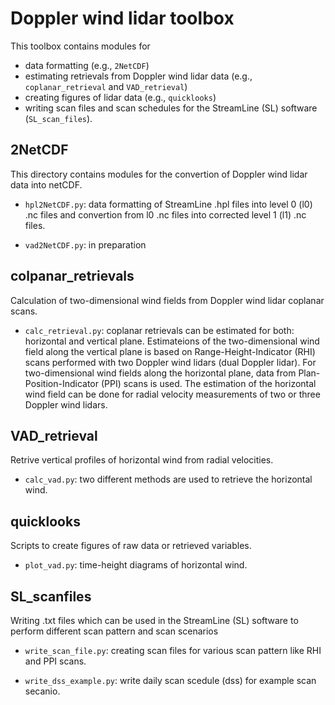 # Doppler wind lidar toolbox

This toolbox contains modules for 
- data formatting (e.g., `2NetCDF`)
- estimating retrievals from Doppler wind lidar data (e.g., `coplanar_retrieval` and `VAD_retrieval`)
- creating figures of lidar data (e.g., `quicklooks`) 
- writing scan files and scan schedules for the StreamLine (SL) software (`SL_scan_files`). 

## 2NetCDF 
This directory contains modules for the convertion of Doppler wind lidar data into netCDF. 

- `hpl2NetCDF.py`: data formatting of StreamLine .hpl files into level 0 (l0) .nc files and convertion from l0 .nc files into corrected level 1 (l1) .nc files.

- `vad2NetCDF.py`: in preparation

## colpanar_retrievals
Calculation of two-dimensional wind fields from Doppler wind lidar coplanar scans. 
- `calc_retrieval.py`:  coplanar retrievals can be estimated for both: horizontal and vertical plane. Estimateions of the two-dimensional wind field along the vertical plane is based on Range-Height-Indicator (RHI) scans performed with two Doppler wind lidars (dual Doppler lidar). For two-dimensional wind fields along  the horizontal plane, data from Plan-Position-Indicator (PPI) scans is used. The estimation of the horizontal wind field can be done for radial velocity measurements of two or three Doppler wind lidars.  

## VAD_retrieval
Retrive vertical profiles of horizontal wind from radial velocities. 

- `calc_vad.py`: two different methods are used to retrieve the horizontal wind. 

## quicklooks
Scripts to create figures of raw data or retrieved variables. 

- `plot_vad.py`: time-height diagrams of horizontal wind.

## SL_scanfiles
Writing .txt files which can be used in the StreamLine (SL) software to perform different scan pattern and scan scenarios

- `write_scan_file.py`: creating scan files for various scan pattern like RHI and PPI scans. 

- `write_dss_example.py`: write daily scan scedule (dss) for example scan secanio.




